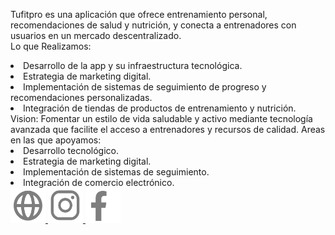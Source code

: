 <span class="font-bold text-start text-xl">Tufitpro</span><span class="font-light text-start text-xl"> es una aplicación que ofrece entrenamiento personal, recomendaciones de salud y nutrición, y conecta a entrenadores con usuarios en un mercado descentralizado.
 <br> <span class="font-bold text-xl">Lo que Realizamos:</span>
</span> 
<li class="font-light text-start text-xl">Desarrollo de la app y su infraestructura tecnológica.</li><li class="font-light text-start text-xl">Estrategia de marketing digital.</li><li class="font-light text-start text-xl">Implementación de sistemas de seguimiento de progreso y recomendaciones personalizadas.</li><li class="font-light text-start text-xl">Integración de tiendas de productos de entrenamiento y nutrición.</li>
<!-- VISION -->
<span class="font-semibold text-start text-xl"> Vision:</span>
<span class="font-light text-start text-xl">Fomentar un estilo de vida saludable y activo mediante tecnología avanzada que facilite el acceso a entrenadores y recursos de calidad.</span> 
<!-- AREAS DE TRABAJO -->
<span class="font-semibold text-start text-xl"> Areas en las que apoyamos:</span>
<li class="font-light text-start text-xl">Desarrollo tecnológico.</li><li class="font-light text-start text-xl">Estrategia de marketing digital.</li><li class="font-light text-start text-xl">Implementación de sistemas de seguimiento.</li><li class="font-light text-start text-xl">Integración de comercio electrónico.</li> 
<div class="flex justify-items-center w-5/12 py-5 gap-0">
<a href=""><img src="/src/assets/images/iconos-links/icon-web.png" alt=""style="width:56px; height:56px">
</a>
<a href=""><img src="/src/assets/images/iconos-links/icon-ig.png" alt="" style="width:56px; height:56px">
</a>
<a href=""><img src="/src/assets/images/iconos-links/icon-fb.png" alt="" style="width:56px; height:56px">
</a>
</div>